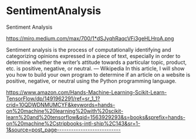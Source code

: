 # SentimentAnalysis
Sentiment Analysis

https://miro.medium.com/max/700/1*dSJyqhRaqcVFi3geHLHroA.png

Sentiment analysis is the process of computationally identifying and categorizing opinions expressed in a piece of text, especially in order to determine whether the writer’s attitude towards a particular topic, product, etc. is positive, negative, or neutral. — Wikipedia
In this article, I will show you how to build your own program to determine if an article on a website is positive, negative, or neutral using the Python programming language.

https://www.amazon.com/Hands-Machine-Learning-Scikit-Learn-TensorFlow/dp/1491962291/ref=sr_1_1?crid=10QDWDNMUMCYF&keywords=hands-on%20machine%20learning%20with%20scikit-learn%20and%20tensorflow&qid=1563929293&s=books&sprefix=hands-on%20machine%2Cstripbooks-intl-ship%2C143&sr=1-1&source=post_page---------------------------
